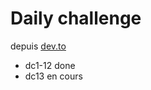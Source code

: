 # Daily challenge 

depuis [dev.to](https://dev.to/thepracticaldev/daily-challenge-1-string-peeler-4nep?signin=true)

* dc1-12 done
* dc13 en cours
